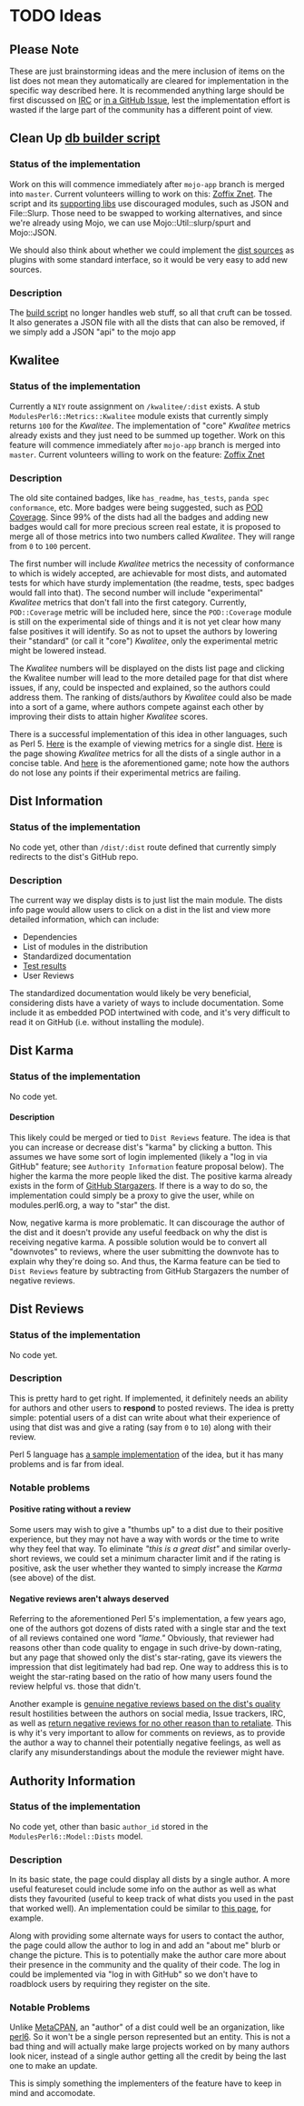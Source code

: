 # TODO Ideas

## Please Note
These are just brainstorming ideas and the mere inclusion of items on the list does not mean they automatically are cleared for implementation in the specific way described here. It is recommended anything large should be first discussed on [IRC](irc://irc.freenode.net/perl6) or [in a GitHub Issue](https://github.com/perl6/modules.perl6.org/issues/), lest the implementation effort is wasted if the large part of the community has a different point of view.

## Clean Up [db builder script](db-builder/build-project-list.pl)
### Status of the implementation
Work on this will commence immediately after `mojo-app` branch is merged
into `master`. Current volunteers willing to work on this: [Zoffix Znet](https://github.com/zoffixznet/). The script and its
[supporting libs](db-builder/lib) use discouraged modules, such as JSON
and File::Slurp. Those need to be swapped to working alternatives, and
since we're already using Mojo, we can use Mojo::Util::slurp/spurt and
Mojo::JSON.

We should also think about whether we could implement the
[dist sources](db-builder/lib/P6Project/Hosts) as plugins with some standard
interface, so it would be very easy to add new sources.

### Description
The [build script](db-builder/build-project-list.pl) no longer handles web
stuff, so all that cruft can be tossed. It also generates a JSON file with
all the dists that can also be removed, if we simply add a JSON "api" to the
mojo app

## Kwalitee
### Status of the implementation
Currently a `NIY` route assignment on `/kwalitee/:dist` exists. A stub `ModulesPerl6::Metrics::Kwalitee` module exists that currently simply returns `100` for the *Kwalitee*. The implementation of "core" *Kwalitee* metrics already exists and they just need to be summed up together. Work on this feature will commence immediately after `mojo-app` branch is merged into `master`. Current volunteers willing to work on the feature: [Zoffix Znet](https://github.com/zoffixznet/)

### Description
The old site contained badges, like `has_readme`, `has_tests`, `panda spec conformance`, etc. More badges were being suggested, such as [POD Coverage](https://github.com/teodozjan/pod6-coverage/). Since 99% of the dists had all the badges and adding new badges would call for more precious screen real estate, it is proposed to merge all of those metrics into two numbers called *Kwalitee*. They will range from `0` to `100` percent.

The first number will include *Kwalitee* metrics the necessity of conformance to which is widely accepted, are achievable for most dists, and automated tests for which have sturdy implementation (the readme, tests, spec badges would fall into that). The second number will include "experimental" *Kwalitee* metrics that don't fall into the first category. Currently, `POD::Coverage` metric will be included here, since the `POD::Coverage` module is still on the experimental side of things and it is not yet clear how many false positives it will identify. So as not to upset the authors by lowering their "standard" (or call it "core") *Kwalitee*, only the experimental metric might be lowered instead.

The *Kwalitee* numbers will be displayed on the dists list page and clicking the Kwalitee number will lead to the more detailed page for that dist where issues, if any, could be inspected and explained, so the authors could address them. The ranking of dists/authors by *Kwalitee* could also be made into a sort of a game, where authors compete against each other by improving their dists to attain higher *Kwalitee* scores.

There is a successful implementation of this idea in other languages, such as Perl 5. [Here](http://cpants.cpanauthors.org/dist/Imager-Tiler) is the example of viewing metrics for a single dist. [Here](http://cpants.cpanauthors.org/author/ZOFFIX) is the page showing *Kwalitee* metrics for all the dists of a single author in a concise table. And [here](http://cpants.cpanauthors.org/ranking/five_or_more) is the aforementioned game; note how the authors do not lose any points if their experimental metrics are failing.

## Dist Information
### Status of the implementation
No code yet, other than `/dist/:dist` route defined that currently simply redirects to the
dist's GitHub repo.

### Description
The current way we display dists is to just list the main module. The dists info page would allow users to click on a dist in the list and view more detailed information, which can include:

* Dependencies
* List of modules in the distribution
* Standardized documentation
* [Test results](https://github.com/perl6/modules.perl6.org/issues/10)
* User Reviews

The standardized documentation would likely be very beneficial, considering dists have a variety of ways to include documentation. Some include it as embedded POD intertwined with code, and it's very difficult to read it on GitHub (i.e. without installing the module).

## Dist Karma
### Status of the implementation
No code yet.

#### Description
This likely could be merged or tied to `Dist Reviews` feature. The idea is that you can increase or decrease dist's "karma" by clicking a button. This assumes we have some sort of login implemented (likely a "log in via GitHub" feature; see `Authority Information` feature proposal below). The higher the karma the more people liked the dist. The positive karma already exists in the form of [GitHub Stargazers](https://github.com/masak/007/stargazers). If there is a way to do so, the implementation could simply be a proxy to give the user, while on modules.perl6.org, a way to "star" the dist.

Now, negative karma is more problematic. It can discourage the author of the dist and it doesn't provide any useful feedback on why the dist is receiving negative karma. A possible solution would be to convert all "downvotes" to reviews, where the user submitting the downvote has to explain why they're doing so. And thus, the Karma feature can be tied to `Dist Reviews` feature by subtracting from GitHub Stargazers the number of negative reviews.

## Dist Reviews
### Status of the implementation
No code yet.

### Description
This is pretty hard to get right. If implemented, it definitely needs an ability for authors and other users to **respond** to posted reviews. The idea is pretty simple: potential users of a dist can write about what their experience of using that dist was and give a rating (say from `0` to `10`) along with their review.

Perl 5 language has [a sample implementation](http://cpanratings.perl.org/) of the idea, but it has many problems and is far from ideal.

### Notable problems
#### Positive rating without a review
Some users may wish to give a "thumbs up" to a dist due to their positive experience, but they may not have a way with words or the time to write why they feel that way. To eliminate *"this is a great dist"* and similar overly-short reviews, we could set a minimum character limit and if the rating is positive, ask the user whether they wanted to simply increase the *Karma* (see above) of the dist.

#### Negative reviews aren't always deserved
Referring to the aforementioned Perl 5's implementation, a few years ago, one of the authors got dozens of dists rated with a single star and the text of all reviews contained one word *"lame."* Obviously, that reviewer had reasons other than code quality to engage in such drive-by down-rating, but any page that showed only the dist's star-rating, gave its viewers the impression that dist legitimately had bad rep. One way to address this is to weight the star-rating based on the ratio of how many users found the review helpful vs. those that didn't.

Another example is [genuine negative reviews based on the dist's quality](http://cpanratings.perl.org/dist/JSON-Create#12286) result hostilities between the authors on social media, Issue trackers, IRC, as well as [return negative reviews for no other reason than to retaliate](http://cpanratings.perl.org/dist/JSON-Meth#12308). This is why it's very important to allow for comments on reviews, as to provide the author a way to channel their potentially negative feelings, as well as clarify any misunderstandings about the module the reviewer might have.

## Authority Information
### Status of the implementation
No code yet, other than basic `author_id` stored in the `ModulesPerl6::Model::Dists` model.

### Description
In its basic state, the page could display all dists by a single author. A more useful featureset could include some info on the author as well as what dists they favourited (useful to keep track of what dists you used in the past that worked well). An implementation could be similar to [this page](https://metacpan.org/author/ZOFFIX), for example.

Along with providing some alternate ways for users to contact the author, the page could allow the author to log in and add an "about me" blurb or change the picture. This is to potentially make the author care more about their presence in the community and the quality of their code. The log in could be implemented via "log in with GitHub" so we don't have to roadblock users by requiring they register on the site.

### Notable Problems
Unlike [MetaCPAN](https://metacpan.org/), an "author" of a dist could well be an organization, like [perl6](https://github.com/perl6/). So it won't be a single person represented but an entity. This is not a bad thing and will actually make large projects worked on by many authors look nicer, instead of a single author getting all the credit by being the last one to make an update.

This is simply something the implementers of the feature have to keep in mind and accomodate.
